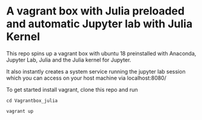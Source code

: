 # A vagrant box with Julia preloaded and automatic Jupyter lab with Julia Kernel

This repo spins up a vagrant box with ubuntu 18 preinstalled with Anaconda, Jupyter Lab, Julia and the Julia kernel for Jupyter.

It also instantly creates a system service running the jupyter lab session which you can access on your host machine via localhost:8080/

To get started install vagrant, clone this repo and run
```{bash}
cd Vagrantbox_julia

vagrant up
```
